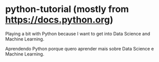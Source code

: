 # python-tutorial (mostly from https://docs.python.org)

Playing a bit with Python because I want to get into Data Science and Machine Learning.

Aprendendo Python porque quero aprender mais sobre Data Science e Machine Learning.
